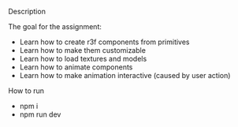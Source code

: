 Description

The goal for the assignment:

- Learn how to create r3f components from primitives
- Learn how to make them customizable
- Learn how to load textures and models
- Learn how to animate components
- Learn how to make animation interactive (caused by user action)

How to run

- npm i
- npm run dev
